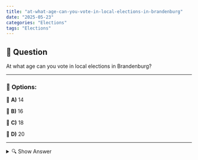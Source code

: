 ```yaml
---
title: "at-what-age-can-you-vote-in-local-elections-in-brandenburg"
date: "2025-05-23"
categories: "Elections"
tags: "Elections"
---
```


## 📌 **Question**

At what age can you vote in local elections in Brandenburg?



---

### 📝 **Options:**

🔘 **A)** 14

🔘 **B)** 16

🔘 **C)** 18

🔘 **D)** 20

---

<details>
  <summary>🔍 Show Answer</summary>

  <p>
💡  <b>Correct Answer:</b>  b
  </p>
  <p>
    📖<b>Explanation:</b>
    
  </p>
</details>

